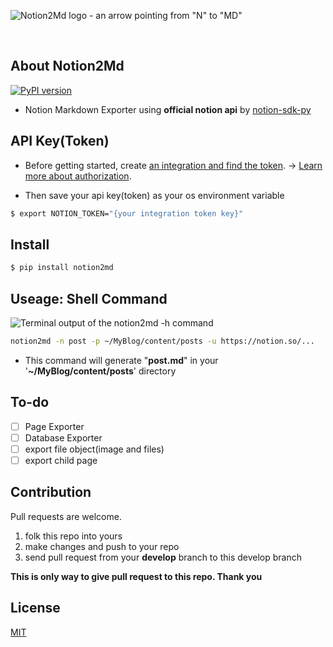 ![Notion2Md logo - an arrow pointing from "N" to "MD"](Notion2md.jpg)

<br/>

## About Notion2Md

[![PyPI version](https://badge.fury.io/py/notion2md.svg)](https://badge.fury.io/py/notion2md)

- Notion Markdown Exporter using **official notion api** by [notion-sdk-py](https://github.com/ramnes/notion-sdk-py)

## API Key(Token)

- Before getting started, create [an integration and find the token](https://www.notion.so/my-integrations). → [Learn more about authorization](https://developers.notion.com/docs/authorization).

- Then save your api key(token) as your os environment variable

```Bash
$ export NOTION_TOKEN="{your integration token key}"
```

## Install

```Bash
$ pip install notion2md
```

## Useage: Shell Command

![Terminal output of the `notion2md -h` command](notion2md_terminal.png)

```Bash
notion2md -n post -p ~/MyBlog/content/posts -u https://notion.so/...
```

- This command will generate "**post.md**" in your '**~/MyBlog/content/posts**' directory

## To-do

- [ ] Page Exporter
- [ ] Database Exporter
- [ ] export file object(image and files)
- [ ] export child page
 
## Contribution
Pull requests are welcome. 
1. folk this repo into yours
2. make changes and push to your repo
3. send pull request from your **develop** branch to this develop branch

**This is only way to give pull request to this repo. Thank you**

## License
[MIT](https://choosealicense.com/licenses/mit/)
